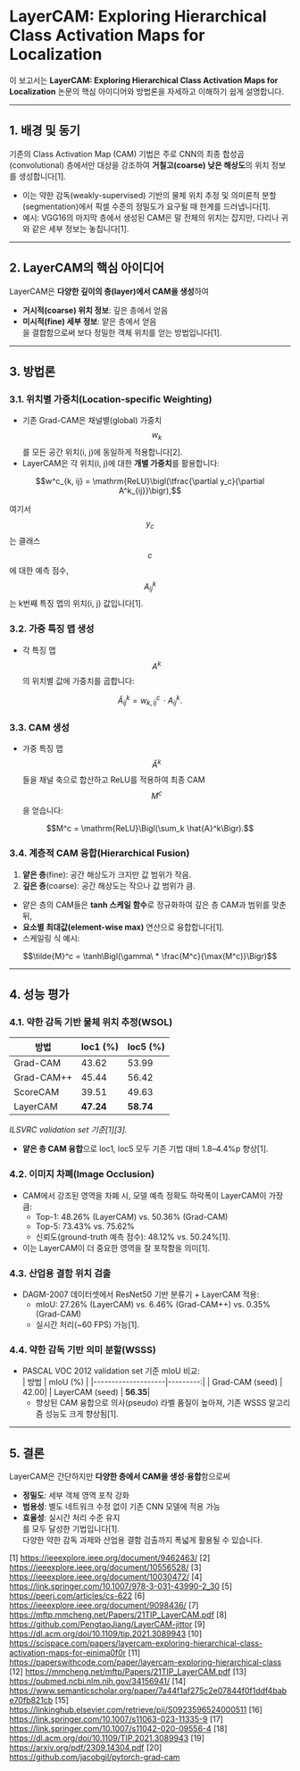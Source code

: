 # LayerCAM: Exploring Hierarchical Class Activation Maps for Localization

이 보고서는 **LayerCAM: Exploring Hierarchical Class Activation Maps for Localization** 논문의 핵심 아이디어와 방법론을 자세하고 이해하기 쉽게 설명합니다.

---

## 1. 배경 및 동기

기존의 Class Activation Map (CAM) 기법은 주로 CNN의 최종 합성곱(convolutional) 층에서만 대상을 강조하여 **거칠고(coarse) 낮은 해상도**의 위치 정보를 생성합니다[1].  
- 이는 약한 감독(weakly-supervised) 기반의 물체 위치 추정 및 의미론적 분할(segmentation)에서 픽셀 수준의 정밀도가 요구될 때 한계를 드러냅니다[1].  
- 예시: VGG16의 마지막 층에서 생성된 CAM은 말 전체의 위치는 잡지만, 다리나 귀와 같은 세부 정보는 놓칩니다[1].

---

## 2. LayerCAM의 핵심 아이디어

LayerCAM은 **다양한 깊이의 층(layer)에서 CAM을 생성**하여  
- **거시적(coarse) 위치 정보**: 깊은 층에서 얻음  
- **미시적(fine) 세부 정보**: 얕은 층에서 얻음  
을 결합함으로써 보다 정밀한 객체 위치를 얻는 방법입니다[1].

---

## 3. 방법론

### 3.1. 위치별 가중치(Location-specific Weighting)
- 기존 Grad-CAM은 채널별(global) 가중치 $$w_k$$를 모든 공간 위치(i, j)에 동일하게 적용합니다[2].  
- LayerCAM은 각 위치(i, j)에 대한 **개별 가중치**를 활용합니다:
  
$$w^c_{k, ij} = \mathrm{ReLU}\bigl(\tfrac{\partial y_c}{\partial A^k_{ij}}\bigr),$$  

  여기서 $$y_c$$는 클래스 $$c$$에 대한 예측 점수, $$A^k_{ij}$$는 k번째 특징 맵의 위치(i, j) 값입니다[1].

### 3.2. 가중 특징 맵 생성
- 각 특징 맵 $$A^k$$의 위치별 값에 가중치를 곱합니다:

$$\hat{A}^k_{ij} = w^c_{k, ij}\,\cdot A^k_{ij}.$$

### 3.3. CAM 생성
- 가중 특징 맵 $$\hat{A}^k$$들을 채널 축으로 합산하고 ReLU를 적용하여 최종 CAM $$M^c$$을 얻습니다:

$$M^c = \mathrm{ReLU}\Bigl(\sum_k \hat{A}^k\Bigr).$$

### 3.4. 계층적 CAM 융합(Hierarchical Fusion)
1. **얕은 층**(fine): 공간 해상도가 크지만 값 범위가 작음.  
2. **깊은 층**(coarse): 공간 해상도는 작으나 값 범위가 큼.  
- 얕은 층의 CAM들은 **tanh 스케일 함수**로 정규화하여 깊은 층 CAM과 범위를 맞춘 뒤,  
- **요소별 최대값(element-wise max)** 연산으로 융합합니다[1].  
- 스케일링 식 예시:

$$\tilde{M}^c = \tanh\Bigl(\gamma\ * \frac{M^c}{\max(M^c)}\Bigr)$$

---

## 4. 성능 평가

### 4.1. 약한 감독 기반 물체 위치 추정(WSOL)
| 방법          | loc1 (%) | loc5 (%) |
|---------------|----------|----------|
| Grad-CAM      | 43.62    | 53.99    |
| Grad-CAM++    | 45.44    | 56.42    |
| ScoreCAM      | 39.51    | 49.63    |
| LayerCAM      | **47.24**| **58.74**|
*ILSVRC validation set 기준[1][3].*

- **얕은 층 CAM 융합**으로 loc1, loc5 모두 기존 기법 대비 1.8–4.4%p 향상[1].

### 4.2. 이미지 차폐(Image Occlusion)
- CAM에서 강조된 영역을 차폐 시, 모델 예측 정확도 하락폭이 LayerCAM이 가장 큼:  
  - Top-1: 48.26% (LayerCAM) vs. 50.36% (Grad-CAM)  
  - Top-5: 73.43% vs. 75.62%  
  - 신뢰도(ground-truth 예측 점수): 48.12% vs. 50.24%[1].  
- 이는 LayerCAM이 더 중요한 영역을 잘 포착함을 의미[1].

### 4.3. 산업용 결함 위치 검출
- DAGM-2007 데이터셋에서 ResNet50 기반 분류기 + LayerCAM 적용:  
  - mIoU: 27.26% (LayerCAM) vs. 6.46% (Grad-CAM++) vs. 0.35% (Grad-CAM)  
  - 실시간 처리(~60 FPS) 가능[1].

### 4.4. 약한 감독 기반 의미 분할(WSSS)
- PASCAL VOC 2012 validation set 기준 mIoU 비교:  
  | 방법               | mIoU (%) |
  |--------------------|---------:|
  | Grad-CAM (seed)    |     42.00|
  | LayerCAM (seed)    |   **56.35**|
  - 향상된 CAM 융합으로 의사(pseudo) 라벨 품질이 높아져, 기존 WSSS 알고리즘 성능도 크게 향상됨[1].

---

## 5. 결론

LayerCAM은 간단하지만 **다양한 층에서 CAM을 생성·융합**함으로써  
- **정밀도**: 세부 객체 영역 포착 강화  
- **범용성**: 별도 네트워크 수정 없이 기존 CNN 모델에 적용 가능  
- **효율성**: 실시간 처리 수준 유지  
를 모두 달성한 기법입니다[1].  
다양한 약한 감독 과제와 산업용 결함 검출까지 폭넓게 활용될 수 있습니다.

[1] https://ieeexplore.ieee.org/document/9462463/
[2] https://ieeexplore.ieee.org/document/10556528/
[3] https://ieeexplore.ieee.org/document/10030472/
[4] https://link.springer.com/10.1007/978-3-031-43990-2_30
[5] https://peerj.com/articles/cs-622
[6] https://ieeexplore.ieee.org/document/9098436/
[7] https://mftp.mmcheng.net/Papers/21TIP_LayerCAM.pdf
[8] https://github.com/PengtaoJiang/LayerCAM-jittor
[9] https://dl.acm.org/doi/10.1109/tip.2021.3089943
[10] https://scispace.com/papers/layercam-exploring-hierarchical-class-activation-maps-for-einima0f0r
[11] https://paperswithcode.com/paper/layercam-exploring-hierarchical-class
[12] https://mmcheng.net/mftp/Papers/21TIP_LayerCAM.pdf
[13] https://pubmed.ncbi.nlm.nih.gov/34156941/
[14] https://www.semanticscholar.org/paper/7a44f1af275c2e07844f0f1ddf4babe70fb821cb
[15] https://linkinghub.elsevier.com/retrieve/pii/S0923596524000511
[16] https://link.springer.com/10.1007/s11063-023-11335-9
[17] https://link.springer.com/10.1007/s11042-020-09556-4
[18] https://dl.acm.org/doi/10.1109/TIP.2021.3089943
[19] https://arxiv.org/pdf/2309.14304.pdf
[20] https://github.com/jacobgil/pytorch-grad-cam
